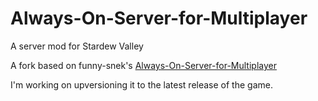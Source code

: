 # Always-On-Server-for-Multiplayer
A server mod for Stardew Valley

A fork based on funny-snek's [Always-On-Server-for-Multiplayer](https://github.com/funny-snek/Always-On-Server-for-Multiplayer)

I'm working on upversioning it to the latest release of the game.
